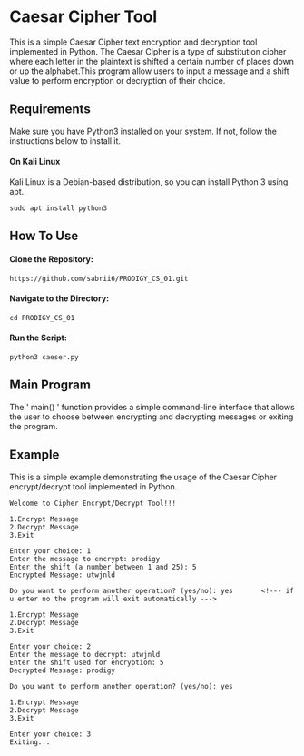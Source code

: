 # Caesar Cipher Tool

This is a simple Caesar Cipher text encryption and decryption tool implemented in Python. The Caesar Cipher is a type of substitution cipher where each letter in the plaintext is shifted a certain number of places down or up the alphabet.This program allow users to input a message and a shift value to perform encryption or decryption of their choice.

## Requirements

Make sure you have Python3 installed on your system. If not, follow the instructions below to install it.

#### On Kali Linux
Kali Linux is a Debian-based distribution, so you can install Python 3 using apt.
````
sudo apt install python3
````
## How To Use
#### Clone the Repository:
````
https://github.com/sabrii6/PRODIGY_CS_01.git
````
#### Navigate to the Directory:
````
cd PRODIGY_CS_01
````
#### Run the Script:
````
python3 caeser.py
````
## Main Program
The ' main() ' function provides a simple command-line interface that allows the user to choose between encrypting and decrypting messages or exiting the program.

## Example
This is a simple example demonstrating the usage of the Caesar Cipher encrypt/decrypt tool implemented in Python.
````
Welcome to Cipher Encrypt/Decrypt Tool!!!

1.Encrypt Message
2.Decrypt Message
3.Exit

Enter your choice: 1
Enter the message to encrypt: prodigy
Enter the shift (a number between 1 and 25): 5
Encrypted Message: utwjnld

Do you want to perform another operation? (yes/no): yes       <!--- if u enter no the program will exit automatically --->  

1.Encrypt Message
2.Decrypt Message
3.Exit

Enter your choice: 2
Enter the message to decrypt: utwjnld
Enter the shift used for encryption: 5
Decrypted Message: prodigy

Do you want to perform another operation? (yes/no): yes

1.Encrypt Message
2.Decrypt Message
3.Exit

Enter your choice: 3
Exiting...
````
